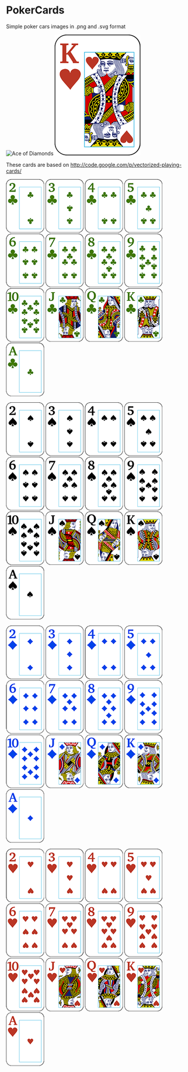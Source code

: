 PokerCards
==========

Simple poker cars images in .png and .svg format

![Ace of Diamonds](https:////github.com/GavinJoyce/PokerCards/blob/master/images/%5B235x330%5D/Ad.png?raw=true) 
![Kinf of Hearts](https://github.com/GavinJoyce/PokerCards/blob/master/images/%5B235x330%5D/Kh.png?raw=true)

These cards are based on http://code.google.com/p/vectorized-playing-cards/


![](https://github.com/GavinJoyce/PokerCards/blob/master/images/%5B104x146%5D/2c.png?raw=true) 
![](https://github.com/GavinJoyce/PokerCards/blob/master/images/%5B104x146%5D/3c.png?raw=true) 
![](https://github.com/GavinJoyce/PokerCards/blob/master/images/%5B104x146%5D/4c.png?raw=true) 
![](https://github.com/GavinJoyce/PokerCards/blob/master/images/%5B104x146%5D/5c.png?raw=true) 
![](https://github.com/GavinJoyce/PokerCards/blob/master/images/%5B104x146%5D/6c.png?raw=true) 
![](https://github.com/GavinJoyce/PokerCards/blob/master/images/%5B104x146%5D/7c.png?raw=true) 
![](https://github.com/GavinJoyce/PokerCards/blob/master/images/%5B104x146%5D/8c.png?raw=true) 
![](https://github.com/GavinJoyce/PokerCards/blob/master/images/%5B104x146%5D/9c.png?raw=true) 
![](https://github.com/GavinJoyce/PokerCards/blob/master/images/%5B104x146%5D/Tc.png?raw=true) 
![](https://github.com/GavinJoyce/PokerCards/blob/master/images/%5B104x146%5D/Jc.png?raw=true) 
![](https://github.com/GavinJoyce/PokerCards/blob/master/images/%5B104x146%5D/Qc.png?raw=true) 
![](https://github.com/GavinJoyce/PokerCards/blob/master/images/%5B104x146%5D/Kc.png?raw=true) 
![](https://github.com/GavinJoyce/PokerCards/blob/master/images/%5B104x146%5D/Ac.png?raw=true) 


![](https://github.com/GavinJoyce/PokerCards/blob/master/images/%5B104x146%5D/2s.png?raw=true) 
![](https://github.com/GavinJoyce/PokerCards/blob/master/images/%5B104x146%5D/3s.png?raw=true) 
![](https://github.com/GavinJoyce/PokerCards/blob/master/images/%5B104x146%5D/4s.png?raw=true) 
![](https://github.com/GavinJoyce/PokerCards/blob/master/images/%5B104x146%5D/5s.png?raw=true) 
![](https://github.com/GavinJoyce/PokerCards/blob/master/images/%5B104x146%5D/6s.png?raw=true) 
![](https://github.com/GavinJoyce/PokerCards/blob/master/images/%5B104x146%5D/7s.png?raw=true) 
![](https://github.com/GavinJoyce/PokerCards/blob/master/images/%5B104x146%5D/8s.png?raw=true) 
![](https://github.com/GavinJoyce/PokerCards/blob/master/images/%5B104x146%5D/9s.png?raw=true) 
![](https://github.com/GavinJoyce/PokerCards/blob/master/images/%5B104x146%5D/Ts.png?raw=true) 
![](https://github.com/GavinJoyce/PokerCards/blob/master/images/%5B104x146%5D/Js.png?raw=true) 
![](https://github.com/GavinJoyce/PokerCards/blob/master/images/%5B104x146%5D/Qs.png?raw=true) 
![](https://github.com/GavinJoyce/PokerCards/blob/master/images/%5B104x146%5D/Ks.png?raw=true) 
![](https://github.com/GavinJoyce/PokerCards/blob/master/images/%5B104x146%5D/As.png?raw=true) 


![](https://github.com/GavinJoyce/PokerCards/blob/master/images/%5B104x146%5D/2d.png?raw=true) 
![](https://github.com/GavinJoyce/PokerCards/blob/master/images/%5B104x146%5D/3d.png?raw=true) 
![](https://github.com/GavinJoyce/PokerCards/blob/master/images/%5B104x146%5D/4d.png?raw=true) 
![](https://github.com/GavinJoyce/PokerCards/blob/master/images/%5B104x146%5D/5d.png?raw=true) 
![](https://github.com/GavinJoyce/PokerCards/blob/master/images/%5B104x146%5D/6d.png?raw=true) 
![](https://github.com/GavinJoyce/PokerCards/blob/master/images/%5B104x146%5D/7d.png?raw=true) 
![](https://github.com/GavinJoyce/PokerCards/blob/master/images/%5B104x146%5D/8d.png?raw=true) 
![](https://github.com/GavinJoyce/PokerCards/blob/master/images/%5B104x146%5D/9d.png?raw=true) 
![](https://github.com/GavinJoyce/PokerCards/blob/master/images/%5B104x146%5D/Td.png?raw=true) 
![](https://github.com/GavinJoyce/PokerCards/blob/master/images/%5B104x146%5D/Jd.png?raw=true) 
![](https://github.com/GavinJoyce/PokerCards/blob/master/images/%5B104x146%5D/Qd.png?raw=true) 
![](https://github.com/GavinJoyce/PokerCards/blob/master/images/%5B104x146%5D/Kd.png?raw=true) 
![](https://github.com/GavinJoyce/PokerCards/blob/master/images/%5B104x146%5D/Ad.png?raw=true) 


![](https://github.com/GavinJoyce/PokerCards/blob/master/images/%5B104x146%5D/2h.png?raw=true) 
![](https://github.com/GavinJoyce/PokerCards/blob/master/images/%5B104x146%5D/3h.png?raw=true) 
![](https://github.com/GavinJoyce/PokerCards/blob/master/images/%5B104x146%5D/4h.png?raw=true) 
![](https://github.com/GavinJoyce/PokerCards/blob/master/images/%5B104x146%5D/5h.png?raw=true) 
![](https://github.com/GavinJoyce/PokerCards/blob/master/images/%5B104x146%5D/6h.png?raw=true) 
![](https://github.com/GavinJoyce/PokerCards/blob/master/images/%5B104x146%5D/7h.png?raw=true) 
![](https://github.com/GavinJoyce/PokerCards/blob/master/images/%5B104x146%5D/8h.png?raw=true) 
![](https://github.com/GavinJoyce/PokerCards/blob/master/images/%5B104x146%5D/9h.png?raw=true) 
![](https://github.com/GavinJoyce/PokerCards/blob/master/images/%5B104x146%5D/Th.png?raw=true) 
![](https://github.com/GavinJoyce/PokerCards/blob/master/images/%5B104x146%5D/Jh.png?raw=true) 
![](https://github.com/GavinJoyce/PokerCards/blob/master/images/%5B104x146%5D/Qh.png?raw=true) 
![](https://github.com/GavinJoyce/PokerCards/blob/master/images/%5B104x146%5D/Kh.png?raw=true) 
![](https://github.com/GavinJoyce/PokerCards/blob/master/images/%5B104x146%5D/Ah.png?raw=true) 
